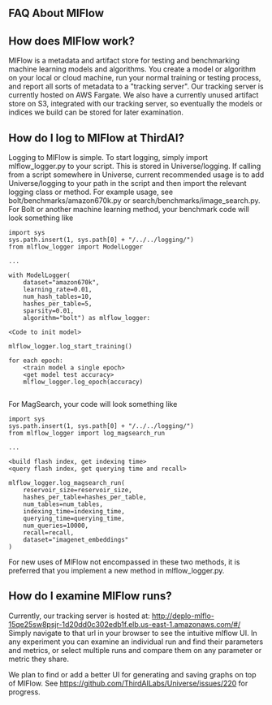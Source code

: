 ## FAQ About MlFlow

## How does MlFlow work?
MlFlow is a metadata and artifact store for testing and benchmarking machine
learning models and algorithms. You create a model or algorithm on your 
local or cloud machine, run your normal training or testing process, and 
report all sorts of metadata to a "tracking server". Our tracking server
is currently hosted on AWS Fargate. We also have a currently unused artifact
store on S3, integrated with our tracking server, so eventually the models
or indices we build can be stored for later examination.


## How do I log to MlFlow at ThirdAI?
Logging to MlFlow is simple. To start logging, simply import mlflow_logger.py to your script.
This is stored in Universe/logging. If calling from a script somewhere in 
Universe, current recommended usage is to add Universe/logging to your path
in the script and then import the relevant logging class or method. 
For example usage, see bolt/benchmarks/amazon670k.py or search/benchmarks/image_search.py. 
For Bolt or another machine learning method, your benchmark code will look something like
```
import sys
sys.path.insert(1, sys.path[0] + "/../../logging/")
from mlflow_logger import ModelLogger

...

with ModelLogger(
    dataset="amazon670k",
    learning_rate=0.01,
    num_hash_tables=10,
    hashes_per_table=5,
    sparsity=0.01,
    algorithm="bolt") as mlflow_logger:

<Code to init model>

mlflow_logger.log_start_training()

for each epoch:
    <train model a single epoch>
    <get model test accuracy>
    mlflow_logger.log_epoch(accuracy)


```
For MagSearch, your code will look something like
```
import sys
sys.path.insert(1, sys.path[0] + "/../../logging/")
from mlflow_logger import log_magsearch_run

...

<build flash index, get indexing time>
<query flash index, get querying time and recall>

mlflow_logger.log_magsearch_run(
    reservoir_size=reservoir_size,
    hashes_per_table=hashes_per_table,
    num_tables=num_tables,
    indexing_time=indexing_time,
    querying_time=querying_time,
    num_queries=10000,
    recall=recall,
    dataset="imagenet_embeddings"
)

```
For new uses of MlFlow not encompassed in these two methods,
it is preferred that you implement a new method in mlflow_logger.py.

## How do I examine MlFlow runs?
Currently, our tracking server is hosted at:
http://deplo-mlflo-15qe25sw8psjr-1d20dd0c302edb1f.elb.us-east-1.amazonaws.com/#/
Simply navigate to that url in your browser to see the intuitive mlflow UI. In 
any experiment you can examine an individual run and find their parameters
and metrics, or select multiple runs and compare them on any parameter or metric 
they share.

We plan to find or add a better UI for generating and saving graphs on top of 
MlFlow. See https://github.com/ThirdAILabs/Universe/issues/220 for progress.